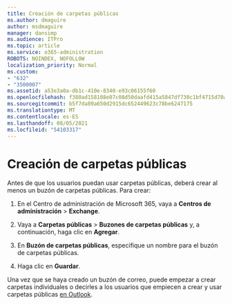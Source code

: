 ```yaml
---
title: Creación de carpetas públicas
ms.author: dmaguire
author: msdmaguire
manager: dansimp
ms.audience: ITPro
ms.topic: article
ms.service: o365-administration
ROBOTS: NOINDEX, NOFOLLOW
localization_priority: Normal
ms.custom:
- "632"
- "3500007"
ms.assetid: a53e3a0a-db1c-410e-8340-e93c06155f60
ms.openlocfilehash: f380ad158108e07c08d50daafd415a5847df730c1bf4715d70aab7c30860f4d6
ms.sourcegitcommit: b5f7da89a650d2915dc652449623c78be6247175
ms.translationtype: MT
ms.contentlocale: es-ES
ms.lasthandoff: 08/05/2021
ms.locfileid: "54103317"
---
```

# <a name="creating-public-folders"></a>Creación de carpetas públicas

Antes de que los usuarios puedan usar carpetas públicas, deberá crear al menos un buzón de carpetas públicas. Para crear:
  
1. En el Centro de administración de Microsoft 365, vaya a **Centros de administración** \> **Exchange**.

2. Vaya a **Carpetas públicas** \> **Buzones de carpetas públicas** y, a continuación, haga clic en **Agregar**.

3. En **Buzón de carpetas públicas**, especifique un nombre para el buzón de carpetas públicas.

4. Haga clic en **Guardar**.

Una vez que se haya creado un buzón de correo, puede empezar a crear carpetas individuales o decirles a los usuarios que empiecen a crear y usar carpetas públicas [en Outlook](https://support.office.com/article/Create-and-share-a-public-folder-in-Outlook-a2835011-d524-4a5c-a207-05c159bb2a97).
  